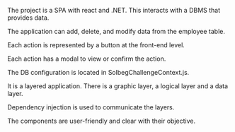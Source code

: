 The project is a SPA with react and .NET. This interacts with a DBMS that provides data.

The application can add, delete, and modify data from the employee table.

Each action is represented by a button at the front-end level.

Each action has a modal to view or confirm the action.

The DB configuration is located in SolbegChallengeContext.js.

It is a layered application. There is a graphic layer, a logical layer and a data layer.

Dependency injection is used to communicate the layers.

The components are user-friendly and clear with their objective.